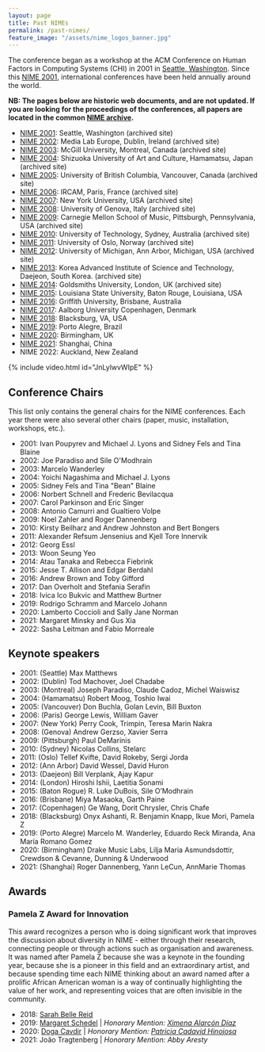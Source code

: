```yaml
---
layout: page
title: Past NIMEs
permalink: /past-nimes/
feature_image: "/assets/nime_logos_banner.jpg"
---
```


The conference began as a workshop at the ACM Conference on Human Factors in Computing Systems (CHI) in 2001 in [Seattle, Washington](https://en.wikipedia.org/wiki/Seattle,_Washington "Seattle, Washington"). Since this [NIME 2001](https://www.nime.org/2001), international conferences have been held annually around the world.

**NB: The pages below are historic web documents, and are not updated. If you are looking for the proceedings of the conferences, all papers are located in the common [NIME archive]({{site.baseurl}}/archives/).**

*   [NIME 2001](/2001/): Seattle, Washington (archived site)
*   [NIME 2002](/2002/): Media Lab Europe, Dublin, Ireland (archived site)
*   [NIME 2003](/2003/): McGill University, Montreal, Canada (archived site)
*   [NIME 2004](/2004/): Shizuoka University of Art and Culture, Hamamatsu, Japan (archived site)
*   [NIME 2005](/2005/): University of British Columbia, Vancouver, Canada (archived site)
*   [NIME 2006](/2006/): IRCAM, Paris, France (archived site)
*   [NIME 2007](/2007/): New York University, USA (archived site)
*   [NIME 2008](/2008/): University of Genova, Italy (archived site)
*   [NIME 2009](/2009/): Carnegie Mellon School of Music, Pittsburgh, Pennsylvania, USA (archived site)
*   [NIME 2010](/2010/): University of Technology, Sydney, Australia (archived site)
*   [NIME 2011](/2011/): University of Oslo, Norway (archived site)
*   [NIME 2012](/2012/): University of Michigan, Ann Arbor, Michigan, USA (archived site)
*   [NIME 2013](/2013/): Korea Advanced Institute of Science and Technology, Daejeon, South Korea. (archived site)
*   [NIME 2014](http://www.nime.org/2014): Goldsmiths University, London, UK (archived site)
*   [NIME 2015](https://nime2015.lsu.edu/): Louisiana State University, Baton Rouge, Louisiana, USA
*   [NIME 2016](https://web.archive.org/web/20161201181354/http://nime2016.org/): Griffith University, Brisbane, Australia
*   [NIME 2017](http://www.nime2017.org/): Aalborg University Copenhagen, Denmark
*   [NIME 2018](http://nime2018.icat.vt.edu/): Blacksburg, VA, USA
*   [NIME 2019](https://www.ufrgs.br/nime2019/): Porto Alegre, Brazil
*   [NIME 2020](https://nime2020.bcu.ac.uk/): Birmingham, UK
*   [NIME 2021](http://nime2021.org/): Shanghai, China
* NIME 2022: Auckland, New Zealand

{% include video.html id="JnLylwvWIpE" %}

## Conference Chairs

This list only contains the general chairs for the NIME conferences. Each year there were also several other chairs (paper, music, installation, workshops, etc.).

* 2001: Ivan Poupyrev and Michael J. Lyons and Sidney Fels and Tina Blaine
* 2002: Joe Paradiso and Sile O'Modhrain
* 2003: Marcelo Wanderley
* 2004: Yoichi Nagashima and Michael J. Lyons
* 2005: Sidney Fels and Tina "Bean" Blaine
* 2006: Norbert Schnell and Frederic Bevilacqua
* 2007: Carol Parkinson and Eric Singer
* 2008: Antonio Camurri and Gualtiero Volpe
* 2009: Noel Zahler and Roger Dannenberg
* 2010: Kirsty Beilharz and Andrew Johnston and Bert Bongers
* 2011: Alexander Refsum Jensenius and Kjell Tore Innervik
* 2012: Georg Essl
* 2013: Woon Seung Yeo
* 2014: Atau Tanaka and Rebecca Fiebrink
* 2015: Jesse T. Allison and Edgar Berdahl
* 2016: Andrew Brown and Toby Gifford
* 2017: Dan Overholt and Stefania Serafin
* 2018: Ivica Ico Bukvic and Matthew Burtner
* 2019: Rodrigo Schramm and Marcelo Johann
* 2020: Lamberto Coccioli and Sally Jane Norman
* 2021: Margaret Minsky and Gus Xia
* 2022: Sasha Leitman and Fabio Morreale

## Keynote speakers

* 2001: (Seattle) Max Matthews
* 2002: (Dublin) Tod Machover, Joel Chadabe
* 2003: (Montreal) Joseph Paradiso, Claude Cadoz, Michel Waiswisz
* 2004: (Hamamatsu) Robert Moog, Toshio Iwai
* 2005: (Vancouver) Don Buchla, Golan Levin, Bill Buxton
* 2006: (Paris) George Lewis, William Gaver
* 2007: (New York) Perry Cook, Trimpin, Teresa Marin Nakra
* 2008: (Genova) Andrew Gerzso, Xavier Serra
* 2009: (Pittsburgh) Paul DeMarinis
* 2010: (Sydney) Nicolas Collins, Stelarc
* 2011: (Oslo) Tellef Kvifte, David Rokeby, Sergi Jorda
* 2012: (Ann Arbor) David Wessel, David Huron
* 2013: (Daejeon) Bill Verplank, Ajay Kapur
* 2014: (London) Hiroshi Ishii, Laetitia Sonami
* 2015: (Baton Rogue) R. Luke DuBois, Sile O’Modhrain
* 2016: (Brisbane) Miya Masaoka, Garth Paine
* 2017: (Copenhagen) Ge Wang, Dorit Chrysler, Chris Chafe
* 2018: (Blacksburg) Onyx Ashanti, R. Benjamin Knapp, Ikue Mori, Pamela Z
* 2019: (Porto Alegre) Marcelo M. Wanderley, Eduardo Reck Miranda, Ana María Romano Gomez
* 2020: (Birmingham) Drake Music Labs, Lilja Maria Asmundsdottir, Crewdson & Cevanne, Dunning & Underwood
* 2021: (Shanghai) Roger Dannenberg, Yann LeCun, AnnMarie Thomas

## Awards

### Pamela Z Award for Innovation

This award recognizes a person who is doing significant work that improves the discussion about diversity in NIME - either through their research, connecting people or through actions such as organisation and awareness. It was named after Pamela Z because she was a keynote in the founding year, because she is a pioneer in this field and an extraordinary artist, and because spending time each NIME thinking about an award named after a prolific African American woman is a way of continually highlighting the value of her work, and representing voices that are often invisible in the community.

* 2018: [Sarah Belle Reid](https://www.sarahbellereid.com/)
* 2019: [Margaret Schedel](http://wonomute.no/blog/pamela-z-award-for-innovation-nime-2019/) |
*Honorary Mention: [Ximena Alarcón Díaz](http://wonomute.no/blog/pamela-z-award-for-innovation-nime-2019/)*
* 2020: [Doga Cavdir](http://wonomute.no/blog/pamela-z-award-for-innovation-nime-2020/) |
*Honorary Mention: [Patricia Cadavid Hinojosa](http://wonomute.no/blog/pamela-z-award-for-innovation-nime-2020/)*
* 2021: João Tragtenberg | *Honorary Mention: Abby Aresty*

